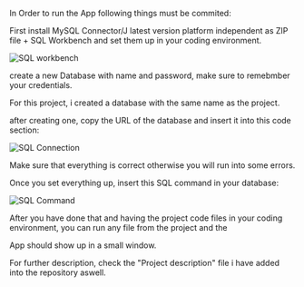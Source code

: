 In Order to run the App following things must be commited:

First install MySQL Connector/J latest version platform independent as ZIP file + SQL Workbench and set them up in your coding environment.


![SQL workbench](https://github.com/user-attachments/assets/1ec7bf0b-ac2a-406b-9e0a-58e63fab5ea1)


create a new Database with name and password, make sure to remebmber your credentials.

For this project, i created a database with the same name as the project.

after creating one, copy the URL of the database and insert it into this code section:


![SQL Connection](https://github.com/user-attachments/assets/7a3a6570-c29b-447d-95a4-226b130dd8a8)

Make sure that everything is correct otherwise you will run into some errors.

Once you set everything up, insert this SQL command in your database:


![SQL Command](https://github.com/user-attachments/assets/f96f6f39-7784-45c6-aeba-8f49d106591a)


After you have done that and having the project code files in your coding environment, you can run any file from the project and the

App should show up in a small window.

For further description, check the "Project description" file i have added into the repository aswell.


